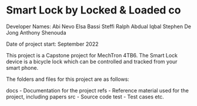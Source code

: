 # Smart Lock by Locked & Loaded co

Developer Names:
  Abi Nevo
  Elsa Bassi
  Steffi Ralph
  Abdual Iqbal
  Stephen De Jong
  Anthony Shenouda

Date of project start:
  September 2022

This project is a Capstone project for MechTron 4TB6. The Smart Lock device is a bicycle lock which can be controlled and tracked from your smart phone.

The folders and files for this project are as follows:

docs - Documentation for the project
refs - Reference material used for the project, including papers
src - Source code
test - Test cases
etc.
